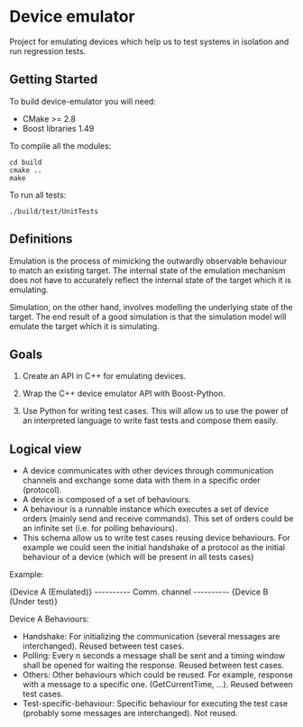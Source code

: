 Device emulator
===============

Project for emulating devices which help us to test systems in isolation and run regression tests. 

Getting Started
---------------

To build device-emulator you will need:

 * CMake >= 2.8   
 * Boost libraries 1.49

To compile all the modules:

    cd build
    cmake ..
    make
    
To run all tests:   

    ./build/test/UnitTests
    
Definitions
---------------

Emulation is the process of mimicking the outwardly observable behaviour to match an existing target. The internal state of the emulation mechanism does not have to accurately reflect the internal state of the target which it is emulating.

Simulation, on the other hand, involves modelling the underlying state of the target. The end result of a good simulation is that the simulation model will emulate the target which it is simulating.

Goals
---------------

1) Create an API in C++ for emulating devices.

2) Wrap the C++ device emulator API with Boost-Python.

3) Use Python for writing test cases. This will allow us to use the power of an interpreted language to write fast tests and compose them easily.

Logical view
---------------

  * A device communicates with other devices through communication channels and exchange some data with them in a specific order (protocol).
  * A device is composed of a set of behaviours.
  * A behaviour is a runnable instance which executes a set of device orders (mainly send and receive commands). 
    This set of orders could be an infinite set (i.e. for polling behaviours).
  * This schema allow us to write test cases reusing device behaviours. 
    For example we could seen the initial handshake of a protocol as the initial behaviour of a device (which will be present in all tests cases)

Example:

{Device A (Emulated)}  ---------- Comm. channel ---------- {Device B (Under test)}

Device A Behaviours:
 - Handshake: For initializing the communication (several messages are interchanged). Reused between test cases.
 - Polling: Every n seconds a message shall be sent and a timing window shall be opened for waiting the response. Reused between test cases.
 - Others: Other behaviours which could be reused. For example, response with a message to a specific one. (GetCurrentTime, ...). Reused between test cases.
 - Test-specific-behaviour: Specific behaviour for executing the test case (probably some messages are interchanged). Not reused.
